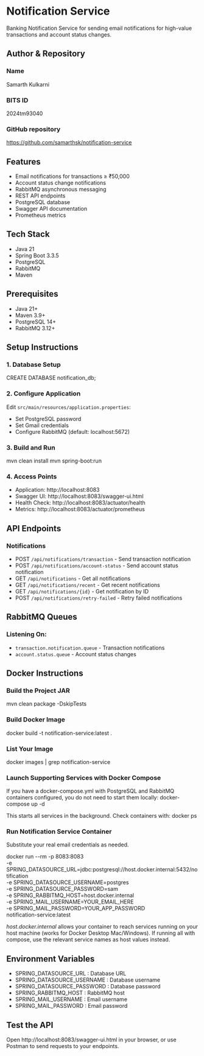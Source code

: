 # Notification Service
Banking Notification Service for sending email notifications for high-value transactions and account status changes.

## Author & Repository
### Name
Samarth Kulkarni

### BITS ID
2024tm93040

### GitHub repository
https://github.com/samarthsk/notification-service

## Features
- Email notifications for transactions ≥ ₹50,000
- Account status change notifications
- RabbitMQ asynchronous messaging
- REST API endpoints
- PostgreSQL database
- Swagger API documentation
- Prometheus metrics

## Tech Stack
- Java 21
- Spring Boot 3.3.5
- PostgreSQL
- RabbitMQ
- Maven

## Prerequisites
- Java 21+
- Maven 3.9+
- PostgreSQL 14+
- RabbitMQ 3.12+

## Setup Instructions
### 1. Database Setup
CREATE DATABASE notification_db;

### 2. Configure Application
Edit `src/main/resources/application.properties`:
- Set PostgreSQL password
- Set Gmail credentials
- Configure RabbitMQ (default: localhost:5672)

### 3. Build and Run
mvn clean install
mvn spring-boot:run

### 4. Access Points
- Application: http://localhost:8083
- Swagger UI: http://localhost:8083/swagger-ui.html
- Health Check: http://localhost:8083/actuator/health
- Metrics: http://localhost:8083/actuator/prometheus

## API Endpoints
### Notifications
- POST `/api/notifications/transaction` - Send transaction notification
- POST `/api/notifications/account-status` - Send account status notification
- GET `/api/notifications` - Get all notifications
- GET `/api/notifications/recent` - Get recent notifications
- GET `/api/notifications/{id}` - Get notification by ID
- POST `/api/notifications/retry-failed` - Retry failed notifications

## RabbitMQ Queues
### Listening On:
- `transaction.notification.queue` - Transaction notifications
- `account.status.queue` - Account status changes

## Docker Instructions
### Build the Project JAR
mvn clean package -DskipTests

### Build Docker Image
docker build -t notification-service:latest .

### List Your Image
docker images | grep notification-service

### Launch Supporting Services with Docker Compose
If you have a docker-compose.yml with PostgreSQL and RabbitMQ containers configured, 
you do not need to start them locally: docker-compose up -d

This starts all services in the background. 
Check containers with: docker ps

### Run Notification Service Container
Substitute your real email credentials as needed.

docker run --rm -p 8083:8083 \
-e SPRING_DATASOURCE_URL=jdbc:postgresql://host.docker.internal:5432/notification \
-e SPRING_DATASOURCE_USERNAME=postgres \
-e SPRING_DATASOURCE_PASSWORD=sam \
-e SPRING_RABBITMQ_HOST=host.docker.internal \
-e SPRING_MAIL_USERNAME=YOUR_EMAIL_HERE \
-e SPRING_MAIL_PASSWORD=YOUR_APP_PASSWORD \
notification-service:latest

_host.docker.internal_ allows your container to reach services running on your host machine (works for Docker Desktop Mac/Windows). 
If running all with compose, use the relevant service names as host values instead.

## Environment Variables
- SPRING_DATASOURCE_URL : Database URL 
- SPRING_DATASOURCE_USERNAME : Database username 
- SPRING_DATASOURCE_PASSWORD : Database password 
- SPRING_RABBITMQ_HOST : RabbitMQ host 
- SPRING_MAIL_USERNAME : Email username 
- SPRING_MAIL_PASSWORD : Email password

## Test the API
Open http://localhost:8083/swagger-ui.html in your browser, or use Postman to send requests to your endpoints.

